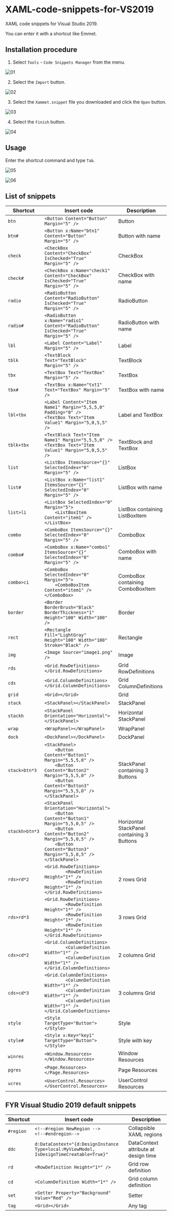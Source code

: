 # XAML-code-snippets-for-VS2019
XAML code snippets for Visual Studio 2019.

You can enter it with a shortcut like Emmet.

## Installation procedure

1. Select `Tools` - `Code Snippets Manager` from the menu.

![01](https://user-images.githubusercontent.com/81235941/121006282-b3935d80-c7cb-11eb-8bc4-896477fa4fb4.png)

2. Select the `Import` button.

![02](https://user-images.githubusercontent.com/81235941/121006316-bbeb9880-c7cb-11eb-813e-4bf854c785bc.png)

3. Select the `Xammet.snippet` file you downloaded and click the `Open` button.

![03](https://user-images.githubusercontent.com/81235941/121095506-69da5f80-c82b-11eb-8cd9-ab208c831756.png)

4. Select the `Finish` button.

![04](https://user-images.githubusercontent.com/81235941/121006375-c9088780-c7cb-11eb-8b4f-6d3fac64073a.png)

## Usage

Enter the shortcut command and type `Tab`.

![05](https://user-images.githubusercontent.com/81235941/121008126-9c556f80-c7cd-11eb-86c9-e191dc442005.png)

![06](https://user-images.githubusercontent.com/81235941/121008159-a5ded780-c7cd-11eb-9460-5788201b1d9d.png)

## List of snippets

| Shortcut      | Insert code                                                  | Description                      |
| ------------- | ------------------------------------------------------------ | -------------------------------- |
| `btn`         | `<Button Content="Button" Margin="5" />`                     | Button                           |
| `btn#`        | `<Button x:Name="btn1" Content="Button" Margin="5" />`       | Button with name                 |
| `check`       | `<CheckBox Content="CheckBox" IsChecked="True" Margin="5" />` | CheckBox                         |
| `check#`      | `<CheckBox x:Name="check1" Content="CheckBox" IsChecked="True" Margin="5" />` | CheckBox with name               |
| `radio`       | `<RadioButton Content="RadioButton" IsChecked="True" Margin="5" />` | RadioButton                      |
| `radio#`      | `<RadioButton x:Name="radio1" Content="RadioButton" IsChecked="True" Margin="5" />` | RadioButton with name            |
| `lbl`         | `<Label Content="Label" Margin="5" />`                       | Label                            |
| `tblk`        | `<TextBlock Text="TextBlock" Margin="5" />`                  | TextBlock                        |
| `tbx`         | `<TextBox Text="TextBox" Margin="5" />`                      | TextBox                          |
| `tbx#`        | `<TextBox x:Name="txt1" Text="TextBox" Margin="5" />`        | TextBox with name                |
| `lbl+tbx`     | `<Label Content="Item Name1" Margin="5,5,5,0" Padding="0" />`<br />`<TextBox Text="Item Value1" Margin="5,0,5,5" />`        | Label and TextBox|
| `tblk+tbx`    | `<TextBlock Text="Item Name1" Margin="5,5,5,0" />`<br />`<TextBox Text="Item Value1" Margin="5,0,5,5" />`        | TextBlock and TextBox|
| `list`        | `<ListBox ItemsSource="{}" SelectedIndex="0" Margin="5" />`  | ListBox                          |
| `list#`       | `<ListBox x:Name="list1" ItemsSource="{}" SelectedIndex="0" Margin="5" />` | ListBox with name                |
| `list>li`     | `<ListBox SelectedIndex="0" Margin="5">`<br/>`    <ListBoxItem Content="item1" />`<br/>`</ListBox>` | ListBox containing ListBoxItem   |
| `combo`       | `<ComboBox ItemsSource="{}" SelectedIndex="0" Margin="5" />` | ComboBox                         |
| `combo#`      | `<ComboBox x:Name="combo1" ItemsSource="{}" SelectedIndex="0" Margin="5" />` | ComboBox with name               |
| `combo>ci`    | `<ComboBox SelectedIndex="0" Margin="5">`<br/>`    <ComboBoxItem Content="item1" />`<br/>`</ComboBox>` | ComboBox containing ComboBoxItem |
| `border`      | `<Border BorderBrush="Black" BorderThickness="1" Height="100" Width="100" />` | Border               |
| `rect`        | `<Rectangle Fill="LightGray" Height="100" Width="100" Stroke="Black" />`      | Rectangle            |
| `img`         | `<Image Source="image1.png" />`                              | Image                            |
| `rds`         | `<Grid.RowDefinitions></Grid.RowDefinitions>`                | Grid RowDefinitions              |
| `cds`         | `<Grid.ColumnDefinitions></Grid.ColumnDefinitions>`          | Grid ColumnDefinitions           |
| `grid`        | `<Grid></Grid>`                                              | Grid                             |
| `stack`       | `<StackPanel></StackPanel>`                                  | StackPanel                       |
| `stackh`      | `<StackPanel Orientation="Horizontal"></StackPanel>`         | Horizontal StackPanel            |
| `wrap`        | `<WrapPanel></WrapPanel>`                                    | WrapPanel                        |
| `dock`        | `<DockPanel></DockPanel>`                                    | DockPanel                        |
| `stack>btn*3` | `<StackPanel>`<br />`    <Button Content="Button1" Margin="5,5,5,0" />`<br />`    <Button Content="Button2" Margin="5,5,5,0" />`<br />`    <Button Content="Button3" Margin="5,5,5,0" />`<br />`</StackPanel>` | StackPanel containing 3 Buttons  |
| `stackh>btn*3` | `<StackPanel Orientation="Horizontal">`<br />`    <Button Content="Button1" Margin="5,5,0,5" />`<br />`    <Button Content="Button2" Margin="5,5,0,5" />`<br />`    <Button Content="Button3" Margin="5,5,0,5" />`<br />`</StackPanel>` | Horizontal StackPanel containing 3 Buttons  |
| `rds>rd*2`    | `<Grid.RowDefinitions>`<br />`        <RowDefinition Height="1*" />`<br />`        <RowDefinition Height="1*" />`<br />`</Grid.RowDefinitions>` | 2 rows Grid                      |
| `rds>rd*3`    | `<Grid.RowDefinitions>`<br />`        <RowDefinition Height="1*" />`<br />`        <RowDefinition Height="1*" />`<br />`        <RowDefinition Height="1*" />`<br />`</Grid.RowDefinitions>` | 3 rows Grid                      |
| `cds>cd*2`    | `<Grid.ColumnDefinitions>`<br />`        <ColumnDefinition Width="1*" />`<br />`        <ColumnDefinition Width="1*" />`<br />`</Grid.ColumnDefinitions>` | 2 columns Grid                   |
| `cds>cd*3`    | `<Grid.ColumnDefinitions>`<br />`        <ColumnDefinition Width="1*" />`<br />`        <ColumnDefinition Width="1*" />`<br />`        <ColumnDefinition Width="1*" />`<br />`</Grid.ColumnDefinitions>` | 3 columns Grid                   |
| `style`       | `<Style TargetType="Button"></Style>`           | Style                            |
| `style#`      | `<Style x:Key="key1" TargetType="Button"></Style>`           | Style with key                   |
| `winres`   | `<Window.Resources></Window.Resources>`  | Window Resources   |
| `pgres`   | `<Page.Resources></Page.Resources>`  | Page Resources   |
| `ucres`   | `<UserControl.Resources></UserControl.Resources>`  | UserControl Resources   |

## FYR Visual Studio 2019 default snippets

| Shortcut  | Insert code                                                  | Description                          |
| --------- | ------------------------------------------------------------ | ------------------------------------ |
| `#region` | `<!--#region NewRegion -->`<br/>`<!--#endregion-->`          | Collapsible XAML regions             |
| `ddc`     | `d:DataContext="{d:DesignInstance Type=local:MyViewModel, IsDesignTimeCreatable=True}"` | DataContext attribute at design time |
| `rd`      | `<RowDefinition Height="1*" />`                              | Grid row definition                  |
| `cd`      | `<ColumnDefinition Width="1*" />`                            | Grid column definition               |
| `set`     | `<Setter Property="Background" Value="Red" />`               | Setter                               |
| `tag`     | `<Grid></Grid>`                                              | Any tag                              |
